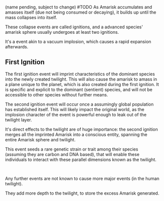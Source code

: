 (name pending, subject to change)
#TODO 
As Amarisk accumulates and amasses itself (due not being consumed or decaying), it builds up until the mass collapses into itself.

These collapse events are called ignitions, and a advanced species\' amarisk sphere usually undergoes at least two ignitions.

It\'s a event akin to a vacuum implosion, which causes a rapid expansion afterwards.

## First Ignition
The first ignition event will imprint characteristics of the dominant species into the newly created twilight.
This will also cause the amarisk to amass in a plane unique to the planet, which is also created during the first ignition. It is specific and explicit to the dominant (sentient) species, and will not be accessible to other species without further means.

The second ignition event will occur once a assumingly global population has established itself. This will likely impact the original world, as the implosion character of the event is powerful enough to leak out of the twilight layer.

It\'s direct effects to the twilight are of huge importance: the second ignition merges all the imprinted Amarisk into a conscious entity, spanning the entire Amarisk sphere and twilight.

This event seeds a rare genetic strain or trait among their species (assuming they are carbon and DNA based), that will enable these individuals to interact with these parallel dimensions known as the twilight.

 

Any further events are not known to cause more major events (in the human twilight).

They add more depth to the twilight, to store the excess Amarisk generated.
